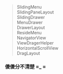 > SlidingMenu  
> SlidingPaneLayout  
> SlidingDrawer  
> MenuDrawer  
> DrawerLayout  
> ResideMenu  
> NavigatorView  
> ViewDragerHelper  
> HorizontalScrollView  
> DragLayout  

### 傻傻分不清楚 =_ =  
